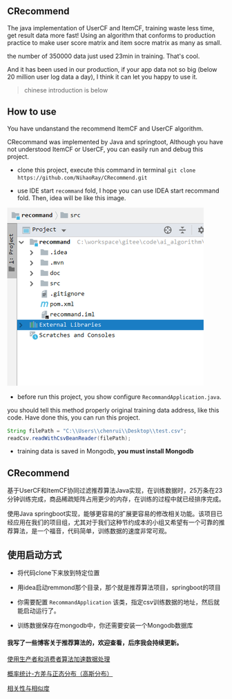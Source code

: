 ## CRecommend
The java implementation of UserCF and ItemCF, training waste less time, get result data more fast! Using an algorithm that conforms to production practice to make user score matrix and item socre matrix as many as small.

the number of 350000 data just used 23min in training. That's cool.

And it has been used in our production, if your app data not so big (below 20 million user log data a day), I think it can let you happy to use it.

> chinese introduction is below

## How to use
You have undanstand the recommend ItemCF and UserCF algorithm.

CRecommand was implemented by Java and springtoot, Although you have not understood ItemCF or UserCF,  you can easily run and debug this project. 

- clone this project, execute this command in terminal `git clone https://github.com/NihaoRay/CRecommend.git`

- use IDE start `recommand` fold, I hope you can use IDEA start recommand fold. Then, idea will be like this image.

![avatar](image/start.png)

- before run this project, you show configure   `RecommandApplication.java`. 

you should tell this method properly original training data address, like this code. Have done this, you can run this project.

```java
String filePath = "C:\\Users\\chenrui\\Desktop\\test.csv";
readCsv.readWithCsvBeanReader(filePath);
```

- training data is saved in Mongodb, **you must install Mongodb**

## CRecommend
基于UserCF和ItemCF协同过滤推荐算法Java实现，在训练数据时，25万条在23分钟训练完成，商品稀疏矩阵占用更少的内存，在训练的过程中就已经排序完成。


使用Java springboot实现，能够更容易的扩展更容易的修改相关功能。该项目已经应用在我们的项目组，尤其对于我们这种节约成本的小组又希望有一个可靠的推荐算法，是一个福音，代码简单，训练数据的速度非常可观。

## 使用启动方式

- 将代码clone下来放到特定位置

- 用idea启动remmond那个目录，那个就是推荐算法项目，springboot的项目

- 你需要配置 `RecommandApplication` 该类，指定csv训练数据的地址，然后就能启动运行了。

- 训练数据保存在mongodb中，你还需要安装一个Mongodb数据库

#### 我写了一些博客关于推荐算法的，欢迎查看，后序我会持续更新。

[使用生产者和消费者算法加速数据处理](https://blog.csdn.net/Hello_Ray/article/details/109134775)

[概率统计-方差与正态分布（高斯分布）](https://blog.csdn.net/Hello_Ray/article/details/96910606)

[相关性与相似度](https://blog.csdn.net/Hello_Ray/article/details/104535532)